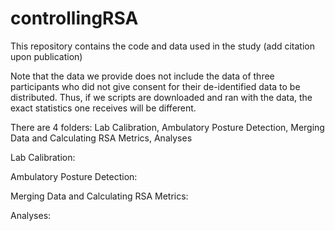 # controllingRSA

This repository contains the code and data used in the study (add citation upon publication)

Note that the data we provide does not include the data of three participants who did not give consent for their de-identified data to be distributed. Thus, if we scripts are downloaded and ran with the data, the exact statistics one receives will be different.

There are 4 folders: Lab Calibration, Ambulatory Posture Detection, Merging Data and Calculating RSA Metrics, Analyses 

Lab Calibration:

Ambulatory Posture Detection:

Merging Data and Calculating RSA Metrics:

Analyses:

